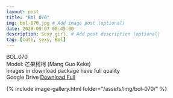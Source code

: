 ```yaml
---
layout: post
title: "Bol 070"
img: bol-070.jpg # Add image post (optional)
date: 2020-09-07 08:45:00
description: Sexy girl. # Add post description (optional)
tag: [cute, sexy, Bol]
---
```

BOL.070  
Model: 芒果柯柯 (Mang Guo Keke)                                                      
Images in download package have full quality                    
Google Drive [Download Full](http://gestyy.com/eefQT6)

{% include image-gallery.html folder="/assets/img/bol-070/" %}
